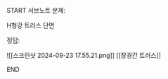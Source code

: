 START
서브노트
문제:

H형강 트러스 단면 

정답:

![[스크린샷 2024-09-23 17.55.21.png]]
[[장경간 트러스]]
<!--ID: 1727688301378-->
END